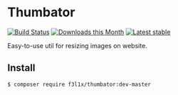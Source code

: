 Thumbator
======

[![Build Status](https://travis-ci.org/f3l1x/Thumbator.svg?branch=master)](https://travis-ci.org/f3l1x/Thumbator)
[![Downloads this Month](https://img.shields.io/packagist/dm/f3l1x/thumbator.svg)](https://packagist.org/packages/f3l1x/thumbator)
[![Latest stable](https://img.shields.io/packagist/v/f3l1x/thumbator.svg)](https://packagist.org/packages/f3l1x/thumbator)

Easy-to-use util for resizing images on website.

Install
------------

```sh
$ composer require f3l1x/thumbator:dev-master
```
